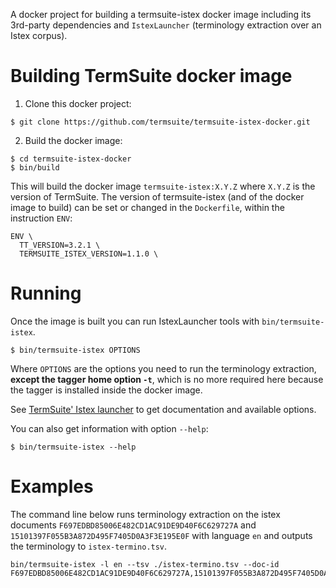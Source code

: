 A docker project for building a termsuite-istex docker image including its 3rd-party dependencies and `IstexLauncher` (terminology extraction over an Istex corpus).

# Building TermSuite docker image

1. Clone this docker project:

```
$ git clone https://github.com/termsuite/termsuite-istex-docker.git
```

2. Build the docker image:

```
$ cd termsuite-istex-docker
$ bin/build
```

This will build the docker image `termsuite-istex:X.Y.Z` where `X.Y.Z` is the version of TermSuite. The version of termsuite-istex (and of the docker image to build) can be set or changed in the `Dockerfile`, within the instruction `ENV`:

```
ENV \
  TT_VERSION=3.2.1 \
  TERMSUITE_ISTEX_VERSION=1.1.0 \
```

# Running

Once the image is built you can run IstexLauncher tools with `bin/termsuite-istex`.

```
$ bin/termsuite-istex OPTIONS
```

Where `OPTIONS` are the options you need to run the terminology extraction,
 **except the tagger home option `-t`**, which is no more required here because
 the tagger is installed inside the docker image.

See [TermSuite' Istex launcher](https://termsuite.github.io/documentation/command-line-api/) to get documentation and available options.


You can also get information with option `--help`:

```
$ bin/termsuite-istex --help
```

# Examples

The command line below runs terminology extraction on the istex documents `F697EDBD85006E482CD1AC91DE9D40F6C629727A` and `15101397F055B3A872D495F7405D0A3F3E195E0F` with language `en` and outputs the terminology to `istex-termino.tsv`.

```
bin/termsuite-istex -l en --tsv ./istex-termino.tsv --doc-id F697EDBD85006E482CD1AC91DE9D40F6C629727A,15101397F055B3A872D495F7405D0A3F3E195E0F
```
